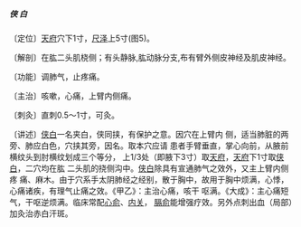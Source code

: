 ##### 侠 白

〔定位〕[天府](https://www.gmzyjc.com/read/zjs/zjs3.1.1-3-0.1.1.3.3.md)穴下1寸，[尺泽](https://www.gmzyjc.com/read/zjs/zjs3.1.1-3-0.1.1.3.5.md)上5寸(图5)。

〔解剖〕在肱二头肌桡侧；有头静脉,肱动脉分支,布有臂外侧皮神经及肌皮神经。

〔功能〕调肺气，止疼痛。

〔主治〕咳嗽，心痛，上臂内侧痛。

〔刺灸〕直刺0.5〜1寸，可灸。

〔讲述〕[侠白](https://www.gmzyjc.com/read/zjs/zjs3.1.1-3-0.1.1.3.4.md)一名夹白，侠同挟，有保护之意。因穴在上臂内 侧，适当肺脏的两旁、肺应白色，穴挟其旁，因名。取本穴应请 患者手臂垂直，掌心向前，从腋前横纹头到肘横纹划成三个等分， 上1/3处（即腋下3寸）取[天府](https://www.gmzyjc.com/read/zjs/zjs3.1.1-3-0.1.1.3.3.md)，[天府](https://www.gmzyjc.com/read/zjs/zjs3.1.1-3-0.1.1.3.3.md)下1寸取[侠白](https://www.gmzyjc.com/read/zjs/zjs3.1.1-3-0.1.1.3.4.md)，二穴均在肱 二头肌的挠侧沟中。[侠白](https://www.gmzyjc.com/read/zjs/zjs3.1.1-3-0.1.1.3.4.md)除具有宣通肺气之效外，又主上臂内侧疼 痛、麻木。由于穴系手太阴肺经之经别，散于胸中，故用于胸中烦满，心悸，心痛诸疾，有理气止痛之效。《甲乙》：主治心痛，咳干 呕满。《大成》：主心痛短气，干呕逆烦满。临床常配[心俞](https://www.gmzyjc.com/read/zjs/zjs3.1.7-8-0.0.1.3.15.md)、[内关](https://www.gmzyjc.com/read/zjs/zjs3.1.9-12-0.0.1.3.6.md)， [膈俞](https://www.gmzyjc.com/read/zjs/zjs3.1.7-8-0.0.1.3.17.md)能增强疗效。另外点刺出血（局部）加灸治赤白汗斑。
